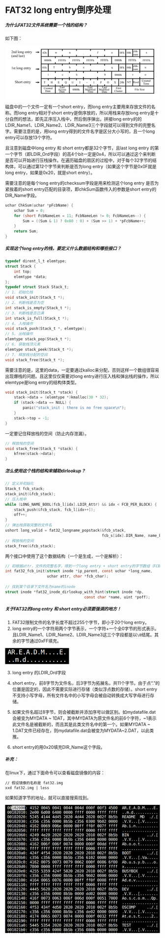 # FAT32 long entry倒序处理

##### 为什么FAT32文件系统需要一个栈的结构？

如下图：

![short_long_entry](../image/fat32_stack.assets/short_long_entry.png)



磁盘中的一个文件一定有一个short entry，而long entry主要用来存放文件的名称。而long entry相对于short entry是倒序放的，所以用栈来存放long entry是十分自然的想法，即先正序压入栈中，然后倒序弹出，拼接long entry的的LDIR_Name1、LDIR_Name2、LDIR_Name3三个字段就可以得到文件的完整名字。需要注意的是，用long entry得到的文件名字是区分大小写的，且一个long entry可以存放13个字符。

且注意到磁盘中long entry 和 short entry都是32个字节，且last long entry 的第一个字节（即LDIR_Ord字段）的高4个bit一定是0x4，所以可以通过这个来判断是否可以开始进行压栈操作。在遍历磁盘的扇区的过程中，对于每个32字节的结构体，可以通过第12个字节来判断是否为long entry（如果这个字节是0x0F就是long entry，如果是0x20，就是short entry）。

需要注意的是每个long entry的checksum字段是用来检测这个long entry 是否为紧挨着的short entry匹配的目录项，即chkSum函数传入的参数是short entry的DIR_Name字段。

```c
uchar ChkSum(uchar *pFcbName) {
    uchar Sum = 0;
    for (short FcbNameLen = 11; FcbNameLen != 0; FcbNameLen--) {
        Sum = ((Sum & 1) ? 0x80 : 0) + (Sum >> 1) + *pFcbName++;
    }
    return Sum;
}
```



##### 实现这个long entry的栈，要定义什么数据结构和哪些接口？

```c
typedef dirent_l_t elemtype;
struct Stack {
    int top;
    elemtype *data;
};
typedef struct Stack Stack_t;
// 1. 初始化栈
void stack_init(Stack_t *);
// 2. 判断栈是否为空
int stack_is_empty(Stack_t *);
// 3. 判断栈是否已满
int stack_is_full(Stack_t *);
// 4. 入栈操作
void stack_push(Stack_t *, elemtype);
// 5. 出栈操作
elemtype stack_pop(Stack_t *);
// 6. 获取栈顶元素
elemtype stack_peek(Stack_t *);
// 7. 释放栈分配的空间
void stack_free(Stack_t *);
```

需要注意的是，这里的data，一定要通过kalloc来分配，否则这样一个数组很容易出现爆栈的问题。且这里仅仅需要对long entry进行压入栈和弹出栈的操作，所以elemtype是long entry的结构体类型。

```c
void stack_init(Stack_t *stack) {
    stack->data = (elemtype *)kmalloc(30 * 32);
    if (stack->data == NULL) {
        panic("stack_init : there is no free space\n");
    }
    stack->top = -1;
}
```

一定要记住释放栈的空间（防止内存泄漏）。

```c
// 释放栈的空间
void stack_free(Stack_t *stack) {
    kfree(stack->data);
}
```



##### 怎么使用这个栈的结构来辅助dirlookup？

```c
// 定义并初始化
Stack_t fcb_stack;
stack_init(&fcb_stack);
// 压入栈中
while (LONG_NAME_BOOL(fcb_l[idx].LDIR_Attr) && idx < FCB_PER_BLOCK) {
    stack_push(&fcb_stack, fcb_l[idx++]);
    off++;
}
// 弹出栈获取完整的文件名
ushort long_valid = fat32_longname_popstack(&fcb_stack, 
                                            fcb_s[idx].DIR_Name, name_buf);
// 释放栈的空间
stack_free(&fcb_stack);
```

两个接口中使用了这个数据结构（一个是生成，一个是解析）：

```c
// 初根据attr，文件的完整名字，得到一个long entry + short entry的字节数组（FCB）
int fat32_fcb_init(struct inode *ip_parent, const uchar *long_name, 
                   uchar attr, char *fcb_char);

// 找到某个目录下文件名为name的inode
struct inode *fat32_inode_dirlookup_with_hint(struct inode *dp, 
                                    const char *name, uint *poff);
```



##### 关于FAT32的long entry 和 short entry必须要强调的地方！

1. FAT32限制文件的名字长度不超过255个字节，即小于20个long entry。
2. long entry的一个字符用两个字节表示，一个字符+一个全0字节的形式表示。且LDIR_Name1、LDIR_Name2、LDIR_Name3这三个字段都是以`\0`结尾。其余的字节通过0xFF填充。



![longentry](../image/fat32_stack.assets/longentry.png)

3. long entry 的LDIR_Ord字段
4. short entry，前8字节为文件名，后3字节为拓展名，共11个字节。由于点“.”的位置是固定的，因此不需要实际进行存储（类似浮点数的存储）。short entry不支持小写字母，所有文件名中的小写字母会被自动转换成大写字母进行存储。

4. 如果文件名超过8字节，则会被截断并添加序号以做区别。如mydatafile.dat会被变为MYDATA ~ 1DAT，其中MYDATA为原文件名的前6个字符，~1表示此文件名是被截断的，而且其是此类文件名中的第一个。如果MYDATA ~ 1.DAT文件已经存在，则mydatafile.dat会被变为MYDATA~2.DAT，以此类推。

5. short entry的用0x20填充DIR_Name这个字段。



##### 补充：

在linux下，通过下面命令可以查看磁盘镜像的内容：

```
// 假设镜像的名称是 fat32.img
xxd fat32.img | less
```

如果知道字节的地址，就可以直接搜索找到。


![xxd](../image/fat32_stack.assets/xxd.png)
